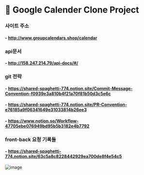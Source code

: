 # 📅 Google Calender Clone Project

### 사이트 주소 
#### - http://www.groupcalendars.shop/calendar

### api문서
#### - http://158.247.214.79/api-docs/#/

### git 전략
#### - https://shared-spaghetti-774.notion.site/Commit-Message-Convention-f0939e3a810b4f21a70f81b50d3c5e6c
#### - https://shared-spaghetti-774.notion.site/PR-Convention-e76185a9f06341649e31033814b26ee3
#### - https://www.notion.so/Workflow-47705ebe076949bd95b5b3182e4b7792

### front-back 요청 기록들
#### - https://shared-spaghetti-774.notion.site/63c5a8c8228442929ea700de8f4e54c5

![image](https://user-images.githubusercontent.com/77993709/201258651-a4cc0d17-8d08-4d72-beea-b85c799f5d5d.png)
